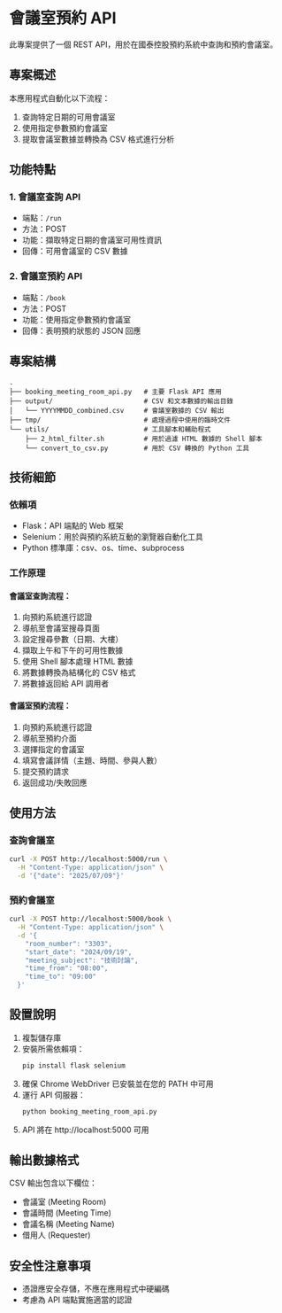 # 會議室預約 API

此專案提供了一個 REST API，用於在國泰控股預約系統中查詢和預約會議室。

## 專案概述

本應用程式自動化以下流程：
1. 查詢特定日期的可用會議室
2. 使用指定參數預約會議室
3. 提取會議室數據並轉換為 CSV 格式進行分析

## 功能特點

### 1. 會議室查詢 API
- 端點：`/run`
- 方法：POST
- 功能：擷取特定日期的會議室可用性資訊
- 回傳：可用會議室的 CSV 數據

### 2. 會議室預約 API
- 端點：`/book`
- 方法：POST
- 功能：使用指定參數預約會議室
- 回傳：表明預約狀態的 JSON 回應

## 專案結構

```
.
├── booking_meeting_room_api.py   # 主要 Flask API 應用
├── output/                       # CSV 和文本數據的輸出目錄
│   └── YYYYMMDD_combined.csv     # 會議室數據的 CSV 輸出
├── tmp/                          # 處理過程中使用的臨時文件
└── utils/                        # 工具腳本和輔助程式
    ├── 2_html_filter.sh          # 用於過濾 HTML 數據的 Shell 腳本
    └── convert_to_csv.py         # 用於 CSV 轉換的 Python 工具
```

## 技術細節

### 依賴項
- Flask：API 端點的 Web 框架
- Selenium：用於與預約系統互動的瀏覽器自動化工具
- Python 標準庫：csv、os、time、subprocess

### 工作原理

#### 會議室查詢流程：
1. 向預約系統進行認證
2. 導航至會議室搜尋頁面
3. 設定搜尋參數（日期、大樓）
4. 擷取上午和下午的可用性數據
5. 使用 Shell 腳本處理 HTML 數據
6. 將數據轉換為結構化的 CSV 格式
7. 將數據返回給 API 調用者

#### 會議室預約流程：
1. 向預約系統進行認證
2. 導航至預約介面
3. 選擇指定的會議室
4. 填寫會議詳情（主題、時間、參與人數）
5. 提交預約請求
6. 返回成功/失敗回應

## 使用方法

### 查詢會議室
```bash
curl -X POST http://localhost:5000/run \
  -H "Content-Type: application/json" \
  -d '{"date": "2025/07/09"}'
```

### 預約會議室
```bash
curl -X POST http://localhost:5000/book \
  -H "Content-Type: application/json" \
  -d '{
    "room_number": "3303",
    "start_date": "2024/09/19",
    "meeting_subject": "技術討論",
    "time_from": "08:00",
    "time_to": "09:00"
  }'
```

## 設置說明

1. 複製儲存庫
2. 安裝所需依賴項：
   ```bash
   pip install flask selenium
   ```
3. 確保 Chrome WebDriver 已安裝並在您的 PATH 中可用
4. 運行 API 伺服器：
   ```bash
   python booking_meeting_room_api.py
   ```
5. API 將在 http://localhost:5000 可用

## 輸出數據格式

CSV 輸出包含以下欄位：
- 會議室 (Meeting Room)
- 會議時間 (Meeting Time)
- 會議名稱 (Meeting Name)
- 借用人 (Requester)

## 安全性注意事項

- 憑證應安全存儲，不應在應用程式中硬編碼
- 考慮為 API 端點實施適當的認證

